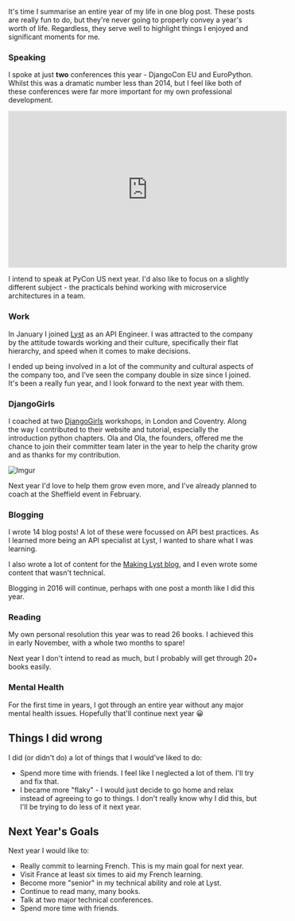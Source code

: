 It's time I summarise an entire year of my life in one blog post. These posts are really fun to do, but they're never going to properly convey a year's worth of life. Regardless, they serve well to highlight things I enjoyed and significant moments for me.

### Speaking

I spoke at just **two** conferences this year - DjangoCon EU and EuroPython. Whilst this was a dramatic number less than 2014, but I feel like both of these conferences were far more important for my own professional development.

<iframe width="560" height="315" src="https://www.youtube.com/embed/NAr8XCPGLMM" frameborder="0" allowfullscreen></iframe>

I intend to speak at PyCon US next year. I'd also like to focus on a slightly different subject - the practicals behind working with microservice architectures in a team.

### Work

In January I joined [Lyst](http://www.lyst.com) as an API Engineer. I was attracted to the company by the attitude towards working and their culture, specifically their flat hierarchy, and speed when it comes to make decisions.

I ended up being involved in a lot of the community and cultural aspects of the company too, and I've seen the company double in size since I joined. It's been a really fun year, and I look forward to the next year with them.

### DjangoGirls

I coached at two [DjangoGirls](http://djangogirls.org) workshops, in London and Coventry. Along the way I contributed to their website and tutorial, especially the introduction python chapters. Ola and Ola, the founders, offered me the chance to join their committer team later in the year to help the charity grow and as thanks for my contribution.

![Imgur](http://i.imgur.com/DG5yoSN.jpg)

Next year I'd love to help them grow even more, and I've already planned to coach at the Sheffield event in February.

### Blogging

I wrote 14 blog posts! A lot of these were focussed on API best practices. As I learned more being an API specialist at Lyst, I wanted to share what I was learning.

I also wrote a lot of content for the [Making Lyst blog](developers.lyst.com), and I even wrote some content that wasn't technical.

Blogging in 2016 will continue, perhaps with one post a month like I did this year.

### Reading

My own personal resolution this year was to read 26 books. I achieved this in early November, with a whole two months to spare!

Next year I don't intend to read as much, but I probably will get through 20+ books easily.

### Mental Health

For the first time in years, I got through an entire year without any major mental health issues. Hopefully that'll continue next year 😀

## Things I did wrong

I did (or didn't do) a lot of things that I would've liked to do:

* Spend more time with friends. I feel like I neglected a lot of them. I'll try and fix that.
* I became more "flaky" - I would just decide to go home and relax instead of agreeing to go to things. I don't really know why I did this, but I'll be trying to do less of it next year.


## Next Year's Goals

Next year I would like to:

* Really commit to learning French.  This is my main goal for next year.
* Visit France at least six times to aid my French learning.
* Become more "senior" in my technical ability and role at Lyst.
* Continue to read many, many books.
* Talk at two major technical conferences.
* Spend more time with friends.
